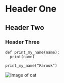 # Header One
## Header Two
### Header Three

```
def print_my_name(name):
  print(name)

print_my_name("Farouk")
```

![Image of cat](https://octodex.github.com/images/yaktocat.png)

